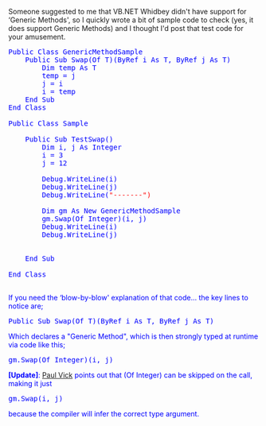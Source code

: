 Someone suggested to me that VB.NET Whidbey didn't have support for &#8216;Generic Methods', so I quickly wrote a bit of sample code to check (yes, it does support Generic Methods) and I thought I'd post that test code for your amusement.

<pre><font color="blue" family="Microsoft Sans Serif">Public <font color="blue" family="Microsoft Sans Serif">Class GenericMethodSample
    <font color="blue" family="Microsoft Sans Serif">Public <font color="blue" family="Microsoft Sans Serif">Sub Swap(<font color="blue" family="Microsoft Sans Serif">Of T)(<font color="blue" family="Microsoft Sans Serif">ByRef i <font color="blue" family="Microsoft Sans Serif">As T, <font color="blue" family="Microsoft Sans Serif">ByRef j <font color="blue" family="Microsoft Sans Serif">As T)
        <font color="blue" family="Microsoft Sans Serif">Dim temp <font color="blue" family="Microsoft Sans Serif">As T
        temp = j
        j = i
        i = temp
    <font color="blue" family="Microsoft Sans Serif">End <font color="blue" family="Microsoft Sans Serif">Sub
<font color="blue" family="Microsoft Sans Serif">End <font color="blue" family="Microsoft Sans Serif">Class

<font color="blue" family="Microsoft Sans Serif">Public <font color="blue" family="Microsoft Sans Serif">Class Sample

    <font color="blue" family="Microsoft Sans Serif">Public <font color="blue" family="Microsoft Sans Serif">Sub TestSwap()
        <font color="blue" family="Microsoft Sans Serif">Dim i, j <font color="blue" family="Microsoft Sans Serif">As <font color="blue" family="Microsoft Sans Serif">Integer
        i = 3
        j = 12

        Debug.WriteLine(i)
        Debug.WriteLine(j)
        Debug.WriteLine(<font color="red" family="Microsoft Sans Serif">"-------")

        <font color="blue" family="Microsoft Sans Serif">Dim gm <font color="blue" family="Microsoft Sans Serif">As <font color="blue" family="Microsoft Sans Serif">New GenericMethodSample
        gm.Swap(<font color="blue" family="Microsoft Sans Serif">Of <font color="blue" family="Microsoft Sans Serif">Integer)(i, j)
        Debug.WriteLine(i)
        Debug.WriteLine(j)


    <font color="blue" family="Microsoft Sans Serif">End <font color="blue" family="Microsoft Sans Serif">Sub

<font color="blue" family="Microsoft Sans Serif">End <font color="blue" family="Microsoft Sans Serif">Class

</pre>

If you need the &#8216;blow-by-blow' explanation of that code... the key lines to notice are;

<pre><font color="blue" family="Microsoft Sans Serif">Public <font color="blue" family="Microsoft Sans Serif">Sub Swap(<font color="blue" family="Microsoft Sans Serif">Of T)(<font color="blue" family="Microsoft Sans Serif">ByRef i <font color="blue" family="Microsoft Sans Serif">As T, <font color="blue" family="Microsoft Sans Serif">ByRef j <font color="blue" family="Microsoft Sans Serif">As T)
</pre>

Which declares a "Generic Method", which is then strongly typed at runtime via code like this; 

<pre>gm.Swap(<font color="blue" family="Microsoft Sans Serif">Of <font color="blue" family="Microsoft Sans Serif">Integer)(i, j)
</pre>

**[Update]**: [Paul Vick](http://www.panopticoncentral.net/) points out that (Of Integer) can be skipped on the call, making it just 

<pre>gm.Swap(i, j)
</pre>

because the compiler will infer the correct type argument.